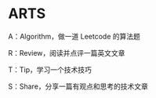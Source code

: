 # ARTS

A：Algorithm，做一道 Leetcode 的算法题

R：Review，阅读并点评一篇英文文章

T：Tip，学习一个技术技巧

S：Share，分享一篇有观点和思考的技术文章
